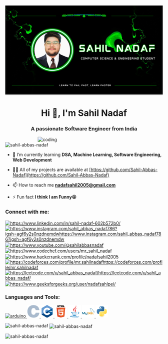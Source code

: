 ![logo](https://github.com/Sahil-Abbas-Nadaf/Sahil-Abbas-Nadaf/blob/main/Git%20Hub%20Banner%202.png)
<h1 align="center">Hi 👋, I'm Sahil Nadaf</h1>
<h3 align="center">A passionate Software Engineer from India</h3>

<img align="right" alt="coding" width="400" src="https://user-images.githubusercontent.com/55389276/140866485-8fb1c876-9a8f-4d6a-98dc-08c4981eaf70.gif">

<p align="left"> <img src="https://komarev.com/ghpvc/?username=sahil-abbas-nadaf&label=Profile%20views&color=0e75b6&style=flat" alt="sahil-abbas-nadaf" /> </p>

- 🌱 I’m currently learning **DSA, Machine Learning, Software Engineering, Web Development**

- 👨‍💻 All of my projects are available at [https://github.com/Sahil-Abbas-Nadaf](https://github.com/Sahil-Abbas-Nadaf)

- 📫 How to reach me **nadafsahil2005@gmail.com**

- ⚡ Fun fact **I think I am Funny😜**

<h3 align="left">Connect with me:</h3>
<p align="left">
<a href="https://www.linkedin.com/in/sahil-nadaf-602b572b0/" target="blank"><img align="center" src="https://raw.githubusercontent.com/rahuldkjain/github-profile-readme-generator/master/src/images/icons/Social/linked-in-alt.svg" alt="https://www.linkedin.com/in/sahil-nadaf-602b572b0/" height="30" width="40" /></a>
<a href="https://www.instagram.com/sahil_abbas_nadaf786?igsh=agf6y2s0nzdnemdw" target="blank"><img align="center" src="https://raw.githubusercontent.com/rahuldkjain/github-profile-readme-generator/master/src/images/icons/Social/instagram.svg" alt="https://www.instagram.com/sahil_abbas_nadaf786?igsh=agf6y2s0nzdnemdwhttps://www.instagram.com/sahil_abbas_nadaf786?igsh=agf6y2s0nzdnemdw" height="30" width="40" /></a>
<a href="https://www.youtube.com/@sahilabbasnadaf" target="blank"><img align="center" src="https://raw.githubusercontent.com/rahuldkjain/github-profile-readme-generator/master/src/images/icons/Social/youtube.svg" alt="https://www.youtube.com/@sahilabbasnadaf" height="30" width="40" /></a>
<a href="https://www.codechef.com/users/mr_sahil_nadaf" target="blank"><img align="center" src="https://cdn.jsdelivr.net/npm/simple-icons@3.1.0/icons/codechef.svg" alt="https://www.codechef.com/users/mr_sahil_nadaf" height="30" width="40" /></a>
<a href="https://www.hackerrank.com/profile/nadafsahil2005" target="blank"><img align="center" src="https://raw.githubusercontent.com/rahuldkjain/github-profile-readme-generator/master/src/images/icons/Social/hackerrank.svg" alt="https://www.hackerrank.com/profile/nadafsahil2005" height="30" width="40" /></a>
<a href="https://codeforces.com/profile/mr.sahilnadaf" target="blank"><img align="center" src="https://raw.githubusercontent.com/rahuldkjain/github-profile-readme-generator/master/src/images/icons/Social/codeforces.svg" alt="https://codeforces.com/profile/mr.sahilnadafhttps://codeforces.com/profile/mr.sahilnadaf" height="30" width="40" /></a>
<a href="https://leetcode.com/u/sahil_abbas_nadaf/" target="blank"><img align="center" src="https://raw.githubusercontent.com/rahuldkjain/github-profile-readme-generator/master/src/images/icons/Social/leet-code.svg" alt="https://leetcode.com/u/sahil_abbas_nadaf/https://leetcode.com/u/sahil_abbas_nadaf/" height="30" width="40" /></a>
<a href="https://www.geeksforgeeks.org/user/nadafsahlpei/" target="blank"><img align="center" src="https://raw.githubusercontent.com/rahuldkjain/github-profile-readme-generator/master/src/images/icons/Social/geeks-for-geeks.svg" alt="https://www.geeksforgeeks.org/user/nadafsahlpei/" height="30" width="40" /></a>
</p>

<h3 align="left">Languages and Tools:</h3>
<p align="left"> <a href="https://www.arduino.cc/" target="_blank" rel="noreferrer"> <img src="https://cdn.worldvectorlogo.com/logos/arduino-1.svg" alt="arduino" width="40" height="40"/> </a> <a href="https://www.cprogramming.com/" target="_blank" rel="noreferrer"> <img src="https://raw.githubusercontent.com/devicons/devicon/master/icons/c/c-original.svg" alt="c" width="40" height="40"/> </a> <a href="https://www.w3schools.com/cpp/" target="_blank" rel="noreferrer"> <img src="https://raw.githubusercontent.com/devicons/devicon/master/icons/cplusplus/cplusplus-original.svg" alt="cplusplus" width="40" height="40"/> </a> <a href="https://www.w3.org/html/" target="_blank" rel="noreferrer"> <img src="https://raw.githubusercontent.com/devicons/devicon/master/icons/html5/html5-original-wordmark.svg" alt="html5" width="40" height="40"/> </a> <a href="https://www.java.com" target="_blank" rel="noreferrer"> <img src="https://raw.githubusercontent.com/devicons/devicon/master/icons/java/java-original.svg" alt="java" width="40" height="40"/> </a> <a href="https://www.mysql.com/" target="_blank" rel="noreferrer"> <img src="https://raw.githubusercontent.com/devicons/devicon/master/icons/mysql/mysql-original-wordmark.svg" alt="mysql" width="40" height="40"/> </a> <a href="https://www.python.org" target="_blank" rel="noreferrer"> <img src="https://raw.githubusercontent.com/devicons/devicon/master/icons/python/python-original.svg" alt="python" width="40" height="40"/> </a> </p>

<p><img align="left" src="https://github-readme-stats.vercel.app/api/top-langs?username=sahil-abbas-nadaf&show_icons=true&locale=en&layout=compact" alt="sahil-abbas-nadaf" /></p>

<p>&nbsp;<img align="center" src="https://github-readme-stats.vercel.app/api?username=sahil-abbas-nadaf&show_icons=true&locale=en" alt="sahil-abbas-nadaf" /></p>

<p><img align="center" src="https://github-readme-streak-stats.herokuapp.com/?user=sahil-abbas-nadaf&" alt="sahil-abbas-nadaf" /></p>

